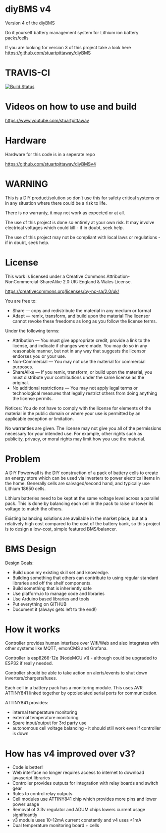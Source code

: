 # diyBMS v4

Version 4 of the diyBMS

Do it yourself battery management system for Lithium ion battery packs/cells

If you are looking for version 3 of this project take a look here https://github.com/stuartpittaway/diyBMS

# TRAVIS-CI
[![Build Status](https://travis-ci.org/stuartpittaway/diyBMSv4Code.svg?branch=master)](https://travis-ci.org/stuartpittaway/diyBMSv4Code)


# Videos on how to use and build

https://www.youtube.com/stuartpittaway

# Hardware

Hardware for this code is in a seperate repo

https://github.com/stuartpittaway/diyBMSv4

# WARNING

This is a DIY product/solution so don’t use this for safety critical systems or in any situation where there could be a risk to life.  

There is no warranty, it may not work as expected or at all.

The use of this project is done so entirely at your own risk.  It may involve electrical voltages which could kill - if in doubt, seek help.

The use of this project may not be compliant with local laws or regulations - if in doubt, seek help.


# License

This work is licensed under a Creative Commons Attribution-NonCommercial-ShareAlike 2.0 UK: England & Wales License.

https://creativecommons.org/licenses/by-nc-sa/2.0/uk/

You are free to:
* Share — copy and redistribute the material in any medium or format
* Adapt — remix, transform, and build upon the material
The licensor cannot revoke these freedoms as long as you follow the license terms.

Under the following terms:
* Attribution — You must give appropriate credit, provide a link to the license, and indicate if changes were made. You may do so in any reasonable manner, but not in any way that suggests the licensor endorses you or your use.
* Non-Commercial — You may not use the material for commercial purposes.
* ShareAlike — If you remix, transform, or build upon the material, you must distribute your contributions under the same license as the original.
* No additional restrictions — You may not apply legal terms or technological measures that legally restrict others from doing anything the license permits.


Notices:
You do not have to comply with the license for elements of the material in the public domain or where your use is permitted by an applicable exception or limitation.

No warranties are given. The license may not give you all of the permissions necessary for your intended use. For example, other rights such as publicity, privacy, or moral rights may limit how you use the material.



# Problem

A DIY Powerwall is the DIY construction of a pack of battery cells to create an energy store which can be used via inverters to power electrical items in the home. Generally cells are salvaged/second hand, and typically use Lithium 18650 cells.

Lithium batteries need to be kept at the same voltage level across a parallel pack. This is done by balancing each cell in the pack to raise or lower its voltage to match the others.

Existing balancing solutions are available in the market place, but at a relatively high cost compared to the cost of the battery bank, so this project is to design a low-cost, simple featured BMS/balancer.




# BMS Design

Design Goals: 
* Build upon my existing skill set and knowledge. 
* Building something that others can contribute to using regular standard libraries and off the shelf components.
* Build something that is inheriently safe
* Use platform.io to manage code and libraries
* Use Arduino based libraries and tools 
* Put everything on GITHUB
* Document it (always gets left to the end!)

# How it works

Controller provides human interface over Wifi/Web and also integrates with other systems like MQTT, emonCMS and Grafana.

Controller is esp8266-12e (NodeMCU v1) - although could be upgraded to ESP32 if really needed.

Controller should be able to take action on alerts/events to shut down inverters/chargers/fuses.

Each cell in a battery pack has a monitoring module.  This uses AVR ATTINY841 linked together by optoisolated serial ports for communication.

ATTINY841 provides:
* internal temperature monitoring
* external temperature monitoring
* Spare input/output for 3rd party use
* autonomous cell voltage balancing - it should still work even if controller is down

# How has v4 improved over v3?

* Code is better!
* Web interface no longer requires access to internet to download javascript libraries
* Controller provides outputs for integration with relay boards and switch gear
* Rules to control relay outputs
* Cell modules use ATTINY841 chip which provides more pins and lower power usage
* Removal of 3.3v regulator and ADUM chips lowers current usage significantly
* v3 module uses 10-12mA current constantly and v4 uses <1mA
* Dual temperature monitoring board + cells
